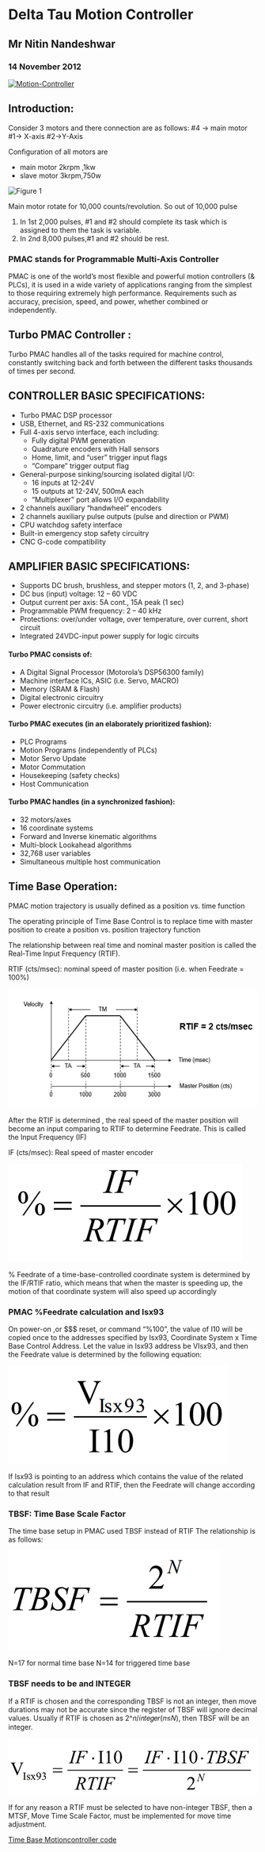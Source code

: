 # Delta Tau Motion Controller 

## Mr Nitin Nandeshwar
### 14 November 2012


[![Motion-Controller](https://img.youtube.com/vi/VOtoGLiM-QA/0.png)](https://www.youtube.com/watch?v=VOtoGLiM-QA)


## Introduction:

Consider 3 motors and there connection are as follows:
         #4 -> main motor
         #1-> X-axis
         #2->Y-Axis

Configuration of all motors are  
- main motor  2krpm ,1kw
- slave motor 3krpm,750w

![Figure 1](Image/1.png)

Main motor rotate for 10,000 counts/revolution.
So out of 10,000 pulse
1) In 1st 2,000 pulses, #1 and #2 should complete its task which is assigned to them the task is variable.
2) In 2nd 8,000 pulses,#1 and #2 should be rest.

### PMAC stands for Programmable Multi-Axis Controller

PMAC is one of the world’s most flexible and powerful motion controllers (& PLCs), it is used in a wide variety of applications ranging from the simplest to those requiring extremely high performance. Requirements such as accuracy, precision, speed, and power, whether combined or independently.


## Turbo PMAC Controller : 

Turbo PMAC handles all of the tasks required for machine control, constantly switching back and forth between the different tasks thousands of times per second.

## CONTROLLER BASIC SPECIFICATIONS:
* Turbo PMAC DSP processor
* USB, Ethernet, and RS-232 communications
* Full 4-axis servo interface, each including:
    * Fully digital PWM generation
    * Quadrature encoders with Hall sensors
    * Home, limit, and “user” trigger input flags
    * “Compare” trigger output flag
* General-purpose sinking/sourcing isolated digital I/O:
    * 16 inputs at 12-24V
    * 15 outputs at 12-24V, 500mA each
    * “Multiplexer” port allows I/O expandability
* 2 channels auxiliary “handwheel” encoders
* 2 channels auxiliary pulse outputs (pulse and direction or PWM)
* CPU watchdog safety interface
* Built-in emergency stop safety circuitry
* CNC G-code compatibility

## AMPLIFIER BASIC SPECIFICATIONS:
* Supports DC brush, brushless, and stepper motors (1, 2, and 3-phase)
* DC bus (input) voltage: 12 – 60 VDC
* Output current per axis: 5A cont., 15A peak (1 sec)
* Programmable PWM frequency: 2 – 40 kHz
* Protections: over/under voltage, over temperature, over current, short circuit
* Integrated 24VDC-input power supply for logic
circuits

####  Turbo PMAC consists of:
* A Digital Signal Processor (Motorola’s DSP56300 family)
* Machine interface ICs, ASIC (i.e. Servo, MACRO)
* Memory (SRAM & Flash) 
* Digital electronic circuitry
* Power electronic circuitry (i.e. amplifier products)

#### Turbo PMAC executes (in an elaborately prioritized fashion):
* PLC Programs
*  Motion Programs (independently of PLCs)
* Motor Servo Update
* Motor Commutation
* Housekeeping (safety checks)
* Host Communication 

#### Turbo PMAC handles (in a synchronized fashion):
* 32 motors/axes
* 16 coordinate systems
* Forward and Inverse kinematic algorithms
* Multi-block Lookahead algorithms
* 32,768 user variables
* Simultaneous multiple host communication

## Time Base Operation:
PMAC motion trajectory is usually defined as a position vs. time function

The operating principle of Time Base Control is to replace time with master position to create a position vs. position trajectory function

The relationship between real time and nominal master position is called the Real-Time Input Frequency (RTIF). 

RTIF (cts/msec):	 nominal speed of master position (i.e. when Feedrate = 100%)

![Figure 2](Image/TB1.PNG)

After the RTIF is determined , the real speed of the master position will become an input comparing to RTIF to determine Feedrate. This is called the Input Frequency (IF)

IF (cts/msec):	Real speed of master encoder

![Figure 3](Image/TB2.PNG)

% Feedrate of a time-base-controlled coordinate system is determined by the IF/RTIF ratio, which means that when the master is speeding up, the motion of that coordinate system will also speed up accordingly

### PMAC %Feedrate calculation and Isx93

On power-on ,or $$$ reset, or command “%100”, the value of I10 will be copied once to the addresses specified by Isx93, Coordinate System x Time Base Control Address.
Let the value in Isx93 address be VIsx93, and then the Feedrate value is determined by the following equation:

![Figure 4](Image/TB3.png)

If Isx93 is pointing to an address which contains the value of the related calculation result from IF and RTIF, then the Feedrate will change according to that result

### TBSF: Time Base Scale Factor

The time base setup in PMAC used TBSF instead of RTIF
The relationship is as follows:

![Figure 5](Image/TB5.PNG)

N=17 for normal time base
N=14 for triggered time base

### TBSF needs to be and INTEGER

If a RTIF is chosen and the corresponding TBSF is not an integer, then move durations may not be accurate since the register of TBSF will ignore decimal values.
Usually if RTIF is chosen as 2^𝑛/𝑖𝑛𝑡𝑒𝑔𝑒𝑟(𝑛≤𝑁), then TBSF will be an integer.

![Figure 6](Image/TB6.PNG)

If for any reason a RTIF must be selected to have non-integer TBSF, then a MTSF, Move Time Scale Factor, must be implemented for move time adjustment.


[Time Base Motioncontroller code](https://github.com/NitinNandeshwar/Motion-Controller/blob/main/Motion%20Controller%20code.txt)
